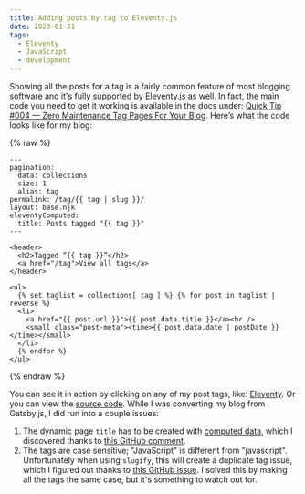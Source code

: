 ```yaml
---
title: Adding posts by tag to Eleventy.js
date: 2023-01-31
tags:
  - Eleventy
  - JavaScript
  - development
---
```


Showing all the posts for a tag is a fairly common feature of most blogging software and it's fully supported by [Eleventy.js](https://www.11ty.dev/docs) as well. In fact, the main code you need to get it working is available in the docs under: [Quick Tip #004 — Zero Maintenance Tag Pages For Your Blog](https://www.11ty.dev/docs/quicktips/tag-pages/). Here’s what the code looks like for my blog:

{% raw %}

```jinja2
---
pagination:
  data: collections
  size: 1
  alias: tag
permalink: /tag/{{ tag | slug }}/
layout: base.njk
eleventyComputed:
  title: Posts tagged "{{ tag }}"
---

<header>
  <h2>Tagged “{{ tag }}”</h2>
  <a href="/tag">View all tags</a>
</header>

<ul>
  {% set taglist = collections[ tag ] %} {% for post in taglist | reverse %}
  <li>
    <a href="{{ post.url }}">{{ post.data.title }}</a><br />
    <small class="post-meta"><time>{{ post.data.date | postDate }}</time></small>
  </li>
  {% endfor %}
</ul>
```

{% endraw %}

You can see it in action by clicking on any of my post tags, like: [Eleventy](https://simpixelated.com/tag/eleventy/). Or you can view the [source code](https://github.com/simpixelated/simpixelated.com/blob/e4782b06d6157b9f4a0618e6f6c4103f1c0cb569/src/posts-by-tag.html). While I was converting my blog from Gatsby.js, I did run into a couple issues:

1. The dynamic page `title` has to be created with [computed data](https://www.11ty.dev/docs/data-computed/), which I discovered thanks to [this GitHub comment](https://github.com/11ty/eleventy/issues/1239#issuecomment-643080942).
2. The tags are case sensitive; "JavaScript" is different from "javascript". Unfortunately when using `slugify`, this will create a duplicate tag issue, which I figured out thanks to [this GitHub issue](https://github.com/11ty/eleventy/issues/2462). I solved this by making all the tags the same case, but it's something to watch out for.
